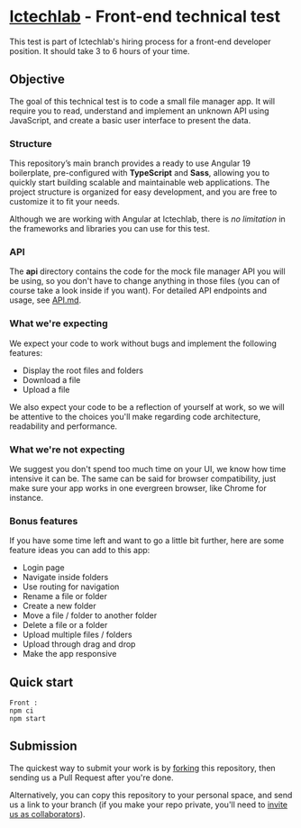 # [Ictechlab]() - Front-end technical test

This test is part of Ictechlab's hiring process for a front-end developer position. It should take 3 to 6 hours of your time.

## Objective

The goal of this technical test is to code a small file manager app. It will require you to read, understand and implement an unknown API using JavaScript, and create a basic user interface to present the data.

### Structure

This repository’s main branch provides a ready to use Angular 19 boilerplate, pre-configured with **TypeScript** and **Sass**, allowing you to quickly start building scalable and maintainable web applications. The project structure is organized for easy development, and you are free to customize it to fit your needs.

Although we are working with Angular at Ictechlab, there is _no limitation_ in the frameworks and libraries you can use for this test.

### API

The **api** directory contains the code for the mock file manager API you will be using, so you don't have to change anything in those files (you can of course take a look inside if you want). For detailed API endpoints and usage, see [API.md](./API.md).

### What we're expecting

We expect your code to work without bugs and implement the following features:

- Display the root files and folders
- Download a file
- Upload a file

We also expect your code to be a reflection of yourself at work, so we will be attentive to the choices you'll make regarding code architecture, readability and performance.

### What we're not expecting

We suggest you don't spend too much time on your UI, we know how time intensive it can be. The same can be said for browser compatibility, just make sure your app works in one evergreen browser, like Chrome for instance.

### Bonus features

If you have some time left and want to go a little bit further, here are some feature ideas you can add to this app:

- Login page
- Navigate inside folders
- Use routing for navigation
- Rename a file or folder
- Create a new folder
- Move a file / folder to another folder
- Delete a file or a folder
- Upload multiple files / folders
- Upload through drag and drop
- Make the app responsive

## Quick start

```
Front :
npm ci
npm start

```

## Submission

The quickest way to submit your work is by [forking](https://github.com/ictechlab/front-technical-test/fork) this repository, then sending us a Pull Request after you're done.

Alternatively, you can copy this repository to your personal space, and send us a link to your branch (if you make your repo private, you'll need to [invite us as collaborators](https://help.github.com/en/articles/inviting-collaborators-to-a-personal-repository)).
